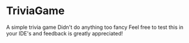 # TriviaGame
A simple trivia game
Didn't do anything too fancy
Feel free to test this in your IDE's and feedback is greatly appreciated!
